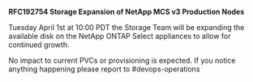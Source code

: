 **RFC192754 Storage Expansion of NetApp MCS v3 Production Nodes**

Tuesday April 1st at 10:00 PDT the Storage Team will be expanding the available disk on the NetApp ONTAP Select appliances to allow for continued growth.

No impact to current PVCs or provisioning is expected. If you notice anything happening please report to #devops-operations